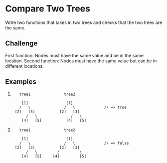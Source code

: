 # Compare Two Trees

Write two functions that takes in two trees and checks that the two trees are the same.

## Challenge

First function: Nodes must have the same value and be in the same location.
Second function: Nodes must have the same value but can be in different locations.

## Examples

1. 
          tree1               tree2
          
           [1]                 [1]
          /   \               /   \             // => true
        [2]   [3]           [2]   [3]
             /   \               /   \
           [4]   [5]           [4]   [5]

2.
          tree1               tree2
          
           [1]                 [1]
          /   \               /   \             // => false
        [2]   [3]           [2]   [3]
             /   \         /         \
           [4]   [5]     [4]         [5]
